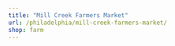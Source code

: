 ```yaml
---
title: "Mill Creek Farmers Market"
url: /philadelphia/mill-creek-farmers-market/
shop: farm
---
```

